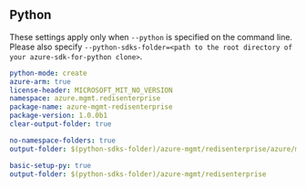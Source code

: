 ## Python

These settings apply only when `--python` is specified on the command line.
Please also specify `--python-sdks-folder=<path to the root directory of your azure-sdk-for-python clone>`.

```yaml $(python) && $(track2)
python-mode: create
azure-arm: true
license-header: MICROSOFT_MIT_NO_VERSION
namespace: azure.mgmt.redisenterprise
package-name: azure-mgmt-redisenterprise
package-version: 1.0.0b1
clear-output-folder: true
```

```yaml $(python) && $(python-mode) == 'update'
no-namespace-folders: true
output-folder: $(python-sdks-folder)/azure-mgmt/redisenterprise/azure/mgmt/redisenterprise
```
```yaml $(python) && $(python-mode) == 'create'
basic-setup-py: true
output-folder: $(python-sdks-folder)/azure-mgmt/redisenterprise
```
